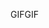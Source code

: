 <span data-ttu-id="b6e84-101">GIF</span><span class="sxs-lookup"><span data-stu-id="b6e84-101">GIF</span></span>